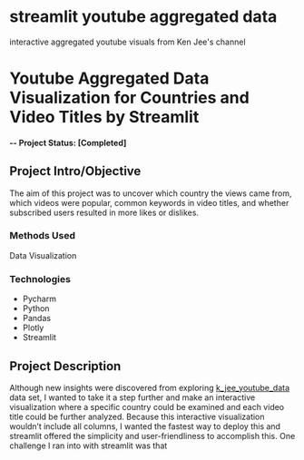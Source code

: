 # streamlit youtube aggregated data
interactive aggregated youtube visuals from Ken Jee's channel


# Youtube Aggregated Data Visualization for Countries and Video Titles by Streamlit

#### -- Project Status: [Completed]


## Project Intro/Objective
The aim of this project was to uncover which country the views came from, which videos were popular, common keywords in video titles, and whether subscribed users resulted in more likes or dislikes. 


### Methods Used
Data Visualization


### Technologies
* Pycharm
* Python
* Pandas
* Plotly
* Streamlit


## Project Description
Although new insights were discovered from exploring [k_jee_youtube_data](https://github.com/Vitz2007/k_jee_youtube_data/blob/main/notebook/kjee_yt_analysis.ipynb) data set, I wanted to take it a step further and make an interactive visualization where a specific country could be examined and each video title could be further analyzed. 
Because this interactive visualization wouldn’t include all columns, I wanted the fastest way to deploy this and streamlit offered the simplicity and user-friendliness to accomplish this.
One challenge I ran into with streamlit was that






